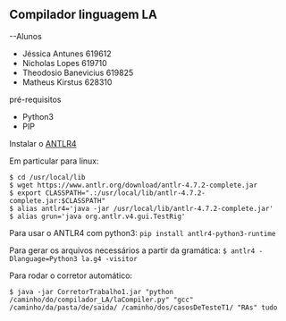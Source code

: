 ## Compilador linguagem LA
--Alunos
  - Jéssica Antunes 619612
  - Nicholas Lopes 619710
  - Theodosio Banevicius 619825
  - Matheus Kirstus 628310

pré-requisitos
- Python3
- PIP

Instalar o [ANTLR4](https://www.antlr.org/)

Em particular para linux:
```
$ cd /usr/local/lib
$ wget https://www.antlr.org/download/antlr-4.7.2-complete.jar
$ export CLASSPATH=".:/usr/local/lib/antlr-4.7.2-complete.jar:$CLASSPATH"
$ alias antlr4='java -jar /usr/local/lib/antlr-4.7.2-complete.jar'
$ alias grun='java org.antlr.v4.gui.TestRig'
```
Para usar o ANTLR4 com python3:
`pip install antlr4-python3-runtime`

Para gerar os arquivos necessários a partir da gramática:
`$ antlr4 -Dlanguage=Python3 la.g4 -visitor`

Para rodar o corretor automático:

`$ java -jar CorretorTrabalho1.jar "python /caminho/do/compilador_LA/laCompiler.py" "gcc" /caminho/da/pasta/de/saida/ /caminho/dos/casosDeTesteT1/ "RAs" tudo`

